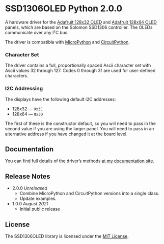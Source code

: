 # SSD1306OLED Python 2.0.0 #

A hardware driver for the [Adafruit 128x32 OLED](https://www.adafruit.com/product/931) and [Adafruit 128x64 OLED](https://www.adafruit.com/product/326) panels, which are based on the Solomon SSD1306 controller. The OLEDs communicate over any I&sup2;C bus.

The driver is compatible with [MicroPython](http://micropython.org) and [CircuitPython](https://circuitpython.org).

### Character Set ###

The driver contains a full, proportionally spaced Ascii character set with Ascii values 32 through 127. Codes 0 through 31 are used for user-defined characters.

### I2C Addressing ###

The displays have the following default I2C addresses:

- 128x32 — `0x3C`
- 128x64 — `0x3D`

The first of these is the constructor default, so you will need to pass in the second value if you are using the larger panel. You will need to pass in an alternative address if you have changed it at the board level.

## Documentation ##

You can find full details of the driver’s methods [at my documentation site](https://smittytone.net/docs/ssd1306.html).

## Release Notes ##

- 2.0.0 *Unreleased*
    - Combine MicroPython and CircuitPython versions into a single class.
    - Update examples.
- 1.0.0 *August 2021*
    - Initial public release

## License ##

The SSD1306OLED library is licensed under the [MIT License](LICENSE).
